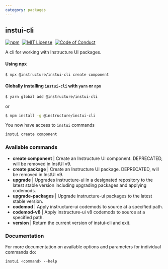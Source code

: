 ```yaml
---
category: packages
---
```


## instui-cli

[![npm][npm]][npm-url]&nbsp;
[![MIT License][license-badge]][license]&nbsp;
[![Code of Conduct][coc-badge]][coc]

A cli for working with Instructure UI packages.

#### Using npx

```bash
$ npx @instructure/instui-cli create component
```

#### Globally installing `instui-cli` with `yarn` or `npm`

```bash
$ yarn global add @instructure/instui-cli
```

or

```bash
$ npm install -g @instructure/instui-cli
```

You now have access to `instui` commands

```bash
instui create component
```

### Available commands

- **create component** | Create an Instructure UI component. DEPRECATED, will be removed in InstUI v9.
- **create package** | Create an Instructure UI package. DEPRECATED, will be removed in InstUI v9.
- **upgrade** | Upgrades instructure-ui in a designated repository to the latest stable version including upgrading packages and applying codemods.
- **upgrade-packages** | Upgrade instructure-ui packages to the latest stable version.
- **codemod** | Apply instructure-ui codemods to source at a specified path.
- **codemod-v8** | Apply instructure-ui v8 codemods to source at a specified path.
- **version** | Return the current version of instui-cli and exit.

### Documentation

For more documentation on available options and parameters for individual commands do:

```sh
instui <command> --help
```

[npm]: https://img.shields.io/npm/v/@instructure/instui-cli.svg
[npm-url]: https://npmjs.com/package/@instructure/instui-cli
[license-badge]: https://img.shields.io/npm/l/instructure-ui.svg?style=flat-square
[license]: https://github.com/instructure/instructure-ui/blob/master/LICENSE
[coc-badge]: https://img.shields.io/badge/code%20of-conduct-ff69b4.svg?style=flat-square
[coc]: https://github.com/instructure/instructure-ui/blob/master/CODE_OF_CONDUCT.md
